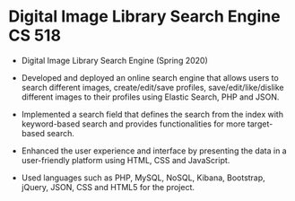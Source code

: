 # Digital Image Library Search Engine CS 518
* Digital Image Library Search Engine (Spring 2020)

* Developed and deployed an online search engine that allows users to search different images, create/edit/save profiles, save/edit/like/dislike different images to their profiles using Elastic Search, PHP and JSON.
* Implemented a search field that defines the search from the index with keyword-based search and provides functionalities for more target-based search.
* Enhanced the user experience and interface by presenting the data in a user-friendly platform using HTML, CSS and JavaScript.
* Used languages such as PHP, MySQL, NoSQL, Kibana, Bootstrap, jQuery, JSON, CSS and HTML5 for the project.
